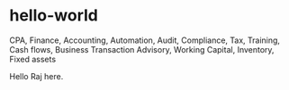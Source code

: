 # hello-world
CPA, Finance, Accounting, Automation, Audit, Compliance, Tax, Training, Cash flows, Business Transaction Advisory, Working Capital, Inventory, Fixed assets

Hello Raj here. 
